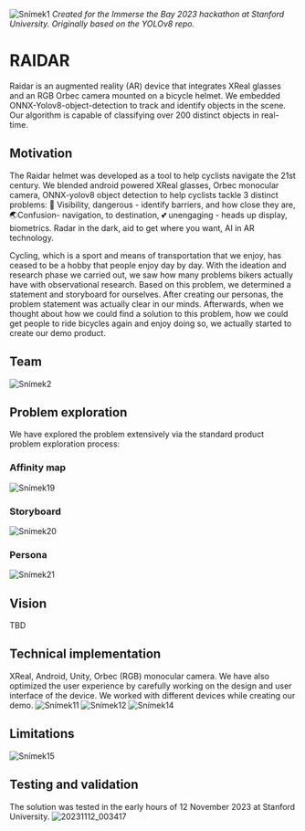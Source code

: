 ![Snímek1](https://github.com/CharlesXu1124/ONNX-YOLOv8-Object-Detection/assets/22589593/0ed19034-a692-4f24-8017-b6add72f19b2)
_Created for the Immerse the Bay 2023 hackathon at Stanford University. Originally based on the YOLOv8 repo._

# RAIDAR
Raidar is an augmented reality (AR) device that integrates XReal glasses and an RGB Orbec camera mounted on a bicycle helmet. We embedded ONNX-Yolov8-object-detection to track and identify objects in the scene. Our algorithm is capable of classifying over 200 distinct objects in real-time.

## Motivation
The Raidar helmet was developed as a tool to help cyclists navigate the 21st century. We blended android powered XReal glasses, Orbec monocular camera, ONNX-yolov8 object detection to help cyclists tackle 3 distinct problems: 🔦 Visibility, dangerous - identify barriers, and how close they are, 🌏Confusion- navigation, to destination, 💕 unengaging - heads up display, biometrics. Radar in the dark, aid to get where you want, AI in AR technology.

Cycling, which is a sport and means of transportation that we enjoy, has ceased to be a hobby that people enjoy day by day. With the ideation and research phase we carried out, we saw how many problems bikers actually have with observational research. Based on this problem, we determined a statement and storyboard for ourselves. After creating our personas, the problem statement was actually clear in our minds. Afterwards, when we thought about how we could find a solution to this problem, how we could get people to ride bicycles again and enjoy doing so, we actually started to create our demo product.

## Team
![Snímek2](https://github.com/CharlesXu1124/Raidar_frontend/assets/22589593/2a799964-0b8e-4b00-8bd7-5d48cec4068b)

## Problem exploration
We have explored the problem extensively via the standard product problem exploration process:
### Affinity map
![Snímek19](https://github.com/CharlesXu1124/Raidar_frontend/assets/22589593/d4235225-30e5-4a03-a5b0-3dadb48a3c3d)
### Storyboard
![Snímek20](https://github.com/CharlesXu1124/Raidar_frontend/assets/22589593/2baf49f5-d150-4a17-ad2f-f78869595ae9)
### Persona
![Snímek21](https://github.com/CharlesXu1124/Raidar_frontend/assets/22589593/a2258db2-93f1-4c4f-90f0-914bbee4898d)


## Vision
TBD

## Technical implementation
XReal, Android, Unity, Orbec (RGB) monocular camera. We have also optimized the user experience by carefully working on the design and user interface of the device. We worked with different devices while creating our demo.
![Snímek11](https://github.com/CharlesXu1124/Raidar_frontend/assets/22589593/d120ebc4-3e0d-49be-aa48-ca599f73d30a)
![Snímek12](https://github.com/CharlesXu1124/Raidar_frontend/assets/22589593/4f0c54bb-09b1-407f-b1ff-31662b727b95)
![Snímek14](https://github.com/CharlesXu1124/Raidar_frontend/assets/22589593/96627007-42e1-4350-8c28-327c8ca7fb9c)

## Limitations
![Snímek15](https://github.com/CharlesXu1124/Raidar_frontend/assets/22589593/14f15683-d060-4fd2-b864-2563c850c0cd)


## Testing and validation
The solution was tested in the early hours of 12 November 2023 at Stanford University.
![20231112_003417](https://github.com/CharlesXu1124/Raidar_frontend/assets/22589593/a9e513a5-dcaf-4247-8adb-744b3e31132f)

